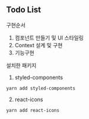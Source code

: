 ## Todo List

구현순서

1. 컴포넌트 만들기 및 UI 스타일링
2. Context 설계 및 구현
3. 기능구현

설치한 패키지

1. styled-components
```
yarn add styled-components
```

2. react-icons
```
yarn add react-icons
```